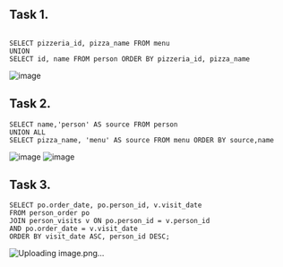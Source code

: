 ## Task 1. 
```

SELECT pizzeria_id, pizza_name FROM menu
UNION
SELECT id, name FROM person ORDER BY pizzeria_id, pizza_name

```
![image](https://github.com/piviich/db_practice/assets/144881369/a9cea209-ecdc-4767-8ad9-bf331f8ae215)

## Task 2.

```
SELECT name,'person' AS source FROM person
UNION ALL
SELECT pizza_name, 'menu' AS source FROM menu ORDER BY source,name
```
![image](https://github.com/piviich/db_practice/assets/144881369/21ce41b0-00e0-4009-b10b-5a60f003478b)
![image](https://github.com/piviich/db_practice/assets/144881369/31b5fa5a-b91a-4f86-ab1f-f55a26bd156a)


 ## Task 3. 
 ```
SELECT po.order_date, po.person_id, v.visit_date
FROM person_order po
JOIN person_visits v ON po.person_id = v.person_id
AND po.order_date = v.visit_date
ORDER BY visit_date ASC, person_id DESC;
```
![Uploading image.png…]()

